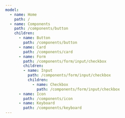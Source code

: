 ```yaml
---
model:
  - name: Home
    path: /
  - name: Components
    path: /components/button
    children:
      - name: Button
        path: /components/button
      - name: Card
        path: /components/card
      - name: Form
        path: /components/form/input/checkbox
        children:
        - name: Input
          path: /components/form/input/checkbox
          children:
            - name: Checkbox
              path: /components/form/input/checkbox
      - name: Icon
        path: /components/icon
      - name: Keyboard
        path: /components/keyboard
---
```

